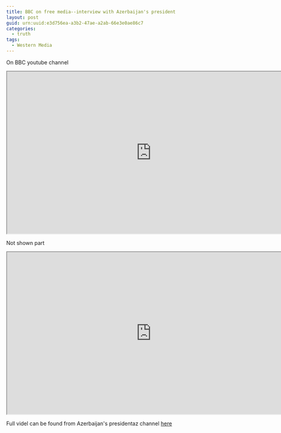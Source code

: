 ```yaml
---
title: BBC on free media--interview with Azerbaijan's president
layout: post
guid: urn:uuid:e3d756ea-a3b2-47ae-a2ab-66e3e0ae86c7
categories:
  - truth
tags:
  - Western Media 
---
```



On BBC youtube channel
<iframe allowfullscreen="allowfullscreen" src="https://drive.google.com/file/d/1NAWi5XRUiNzqDeZEAB7RtB-0YLdWCqI5/preview"  width="768" height="432" ></iframe>

Not shown part
<iframe allowfullscreen="allowfullscreen" src="https://drive.google.com/file/d/1_aDp1XkxlOC9szSz_GegiexhdHLxYrZq/preview" width="768" height="432"></iframe>

Full videl can be found from Azerbaijan's presidentaz channel 
<a href="https://www.youtube.com/watch?v=2PGglaryXjI&ab_channel=presidentaz"> here </a>
